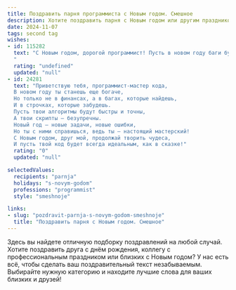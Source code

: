 ```yaml
---
title: Поздравить парня программиста с Новым годом. Смешное
description: Хотите поздравить парня с Новым годом или другим праздником? Наш ИИ создаст незабываемое поздравление, а вы обязательно выделитесь среди других.  
date: 2024-11-07
tags: second tag
wishes:
- id: 115282
  text: "С Новым годом, дорогой программист! Пусть в новом году баги будут только в чужом коде, а твой код будет работать так быстро, что даже Дед Мороз позавидует! Желаю тебе море гигабайтов счастья, терабайты здоровья и петабайты удачи!  И чтобы дедлайн на счастье никогда не наступал!
  "
  rating: "undefined"
  updated: "null"
- id: 24281
  text: "Приветствую тебя, программист-мастер кода,
  В новом году ты станешь еще богаче,
  Но только не в финансах, а в багах, которые найдешь,
  И в строчках, которые забудешь.
  Пусть твои алгоритмы будут быстры и точны,
  А твои скрипты – безупречны.
  Новый год – новые задачи, новые ошибки,
  Но ты с ними справишься, ведь ты – настоящий мастерский!
  С Новым годом, друг мой, продолжай творить чудеса,
  И пусть твой код будет всегда идеальным, как в сказке!"
  rating: "0"
  updated: "null"

selectedValues:
  recipients: "parnja"
  holidays: "s-novym-godom"
  professions: "programmist"
  style: "smeshnoje"

links:
- slug: "pozdravit-parnja-s-novym-godom-smeshnoje"
  title: "Поздравить парня с Новым годом. Смешное"
---
```


Здесь вы найдете отличную подборку поздравлений на любой случай. 
Хотите поздравить друга с днём рождения, коллегу с профессиональным праздником или близких с Новым годом? У нас есть всё, чтобы сделать ваш поздравительный текст незабываемым. Выбирайте нужную категорию и находите лучшие слова для ваших близких и друзей!
